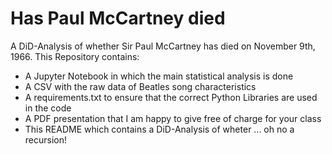 # Has Paul McCartney died
 A DiD-Analysis of whether Sir Paul McCartney has died on November 9th, 1966. 
 This Repository contains:
 - A Jupyter Notebook in which the main statistical analysis is done
 - A CSV with the raw data of Beatles song characteristics
 - A requirements.txt to ensure that the correct Python Libraries are used in the code
 - A PDF presentation that I am happy to give free of charge for your class
 - This README which contains a DiD-Analysis of wheter ... oh no a recursion!
